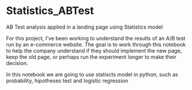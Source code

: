 # Statistics_ABTest
AB Test analysis applied in a landing page using Statistics model

For this project, I've been working to understand the results of an A/B test run by an e-commerce website. The goal is to work through this notebook to help the company understand if they should implement the new page, keep the old page, or perhaps run the experiment longer to make their decision.

In this notebook we are going to use statiscts model in python, such as probability, hipotheses test and logistic regression 
